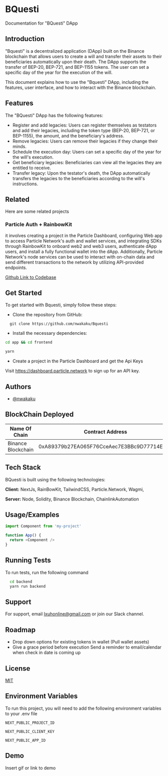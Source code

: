 
# BQuesti

Documentation for "BQuesti" DApp

## Introduction

"Bquesti" is a decentralized application (DApp) built on the Binance blockchain that allows users to create a will and transfer their assets to their beneficiaries automatically upon their death. The DApp supports the transfer of BEP-20, BEP-721, and BEP-1155 tokens. The user can set a specific day of the year for the execution of the will.

This document explains how to use the "Bquesti" DApp, including the features, user interface, and how to interact with the Binance blockchain.
## Features
The "BQuesti" DApp has the following features:

- Register and add legacies: Users can register themselves as testators and add their legacies, including the token type (BEP-20, BEP-721, or BEP-1155), the amount, and the beneficiary's address.
- Remove legacies: Users can remove their legacies if they change their minds.
- Schedule the execution day: Users can set a specific day of the year for the will's execution.
- Get beneficiary legacies: Beneficiaries can view all the legacies they are entitled to receive.
- Transfer legacy: Upon the testator's death, the DApp automatically transfers the legacies to the beneficiaries according to the will's instructions.


## Related

Here are some related projects

### Particle Auth + RainbowKit

it involves creating a project in the Particle Dashboard, configuring Web app to access Particle Network's auth and wallet services, and integrating SDKs through RainbowKit to onboard web2 and web3 users, authenticate dApp users, and install a fully functional wallet into the dApp. Additionally, Particle Network's node services can be used to interact with on-chain data and send different transactions to the network by utilizing API-provided endpoints. 

[Github Link to Codebase](https://github.com/nwakaku/Bquesti)


## Get Started

To get started with Bquesti, simply follow these steps:

- Clone the repository from GitHub:

```http
  git clone https://github.com/nwakaku/Bquesti

```

- Install the necessary dependencies:

```bash
cd app && cd frontend  

yarn 
```

- Create a project in the Particle Dashboard and get the Api Keys

Visit https://dashboard.particle.network to sign up for an API key.
## Authors

- [@nwakaku](https://www.github.com/nwakaku)

## BlockChain Deployed

| Name Of Chain             |   Contract Address |
| ----------------- | ------------------------------------------------------------------ |
| Binance Blockchain | 0xA89379b27EA065F76CceAec7E3BBc9D77714E1Ca|



## Tech Stack

BQuesti is built using the following technologies:

**Client:** NextJs, RainBowKit, TailwindCSS, Particle.Network, Wagmi, 

**Server:** Node, Solidity, Binance Blockchain, ChainlinkAutomation


## Usage/Examples

```javascript
import Component from 'my-project'

function App() {
  return <Component />
}
```


## Running Tests

To run tests, run the following command

```bash
  cd backend
  yarn run backend
```


## Support

For support, email Ixuhonline@gmail.com or join our Slack channel.


## Roadmap

- Drop down options for existing tokens in wallet (Pull wallet assets) 
- Give a grace period before execution Send a reminder to email/calendar when check in date is coming up


## License

[MIT](https://choosealicense.com/licenses/mit/)


## Environment Variables

To run this project, you will need to add the following environment variables to your .env file

`NEXT_PUBLIC_PROJECT_ID`

`NEXT_PUBLIC_CLIENT_KEY`

`NEXT_PUBLIC_APP_ID`


## Demo

Insert gif or link to demo

